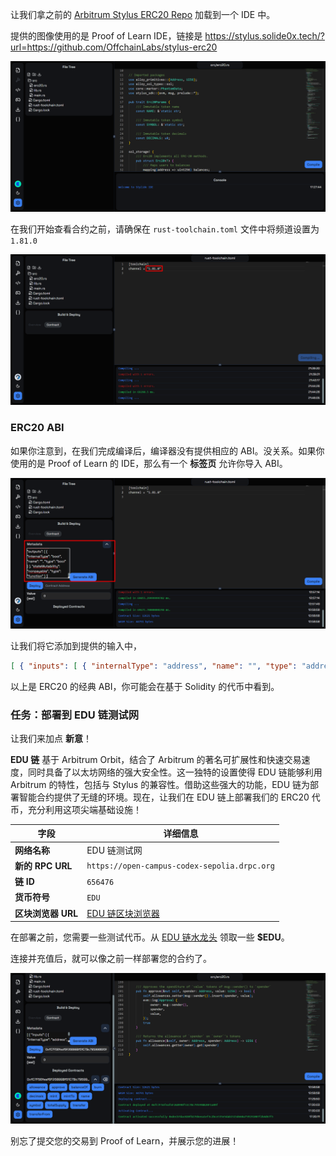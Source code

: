 让我们拿之前的 [Arbitrum Stylus ERC20 Repo](https://github.com/OffchainLabs/stylus-erc20) 加载到一个 IDE 中。

提供的图像使用的是 Proof of Learn IDE，链接是 https://stylus.solide0x.tech/?url=https://github.com/OffchainLabs/stylus-erc20

![](https://raw.githubusercontent.com/POLearn/stylish-course-to-stylus/refs/heads/master/content/assets/images/token_contract.png)

在我们开始查看合约之前，请确保在 `rust-toolchain.toml` 文件中将频道设置为 `1.81.0`

![](https://raw.githubusercontent.com/POLearn/stylish-course-to-stylus/refs/heads/master/content/assets/images/token_toolchain.png)

### ERC20 ABI

如果你注意到，在我们完成编译后，编译器没有提供相应的 ABI。没关系。如果你使用的是 Proof of Learn 的 IDE，那么有一个 **标签页** 允许你导入 ABI。

![](https://raw.githubusercontent.com/POLearn/stylish-course-to-stylus/refs/heads/master/content/assets/images/token_abi.png)

让我们将它添加到提供的输入中，

```json
[ { "inputs": [ { "internalType": "address", "name": "", "type": "address" }, { "internalType": "address", "name": "", "type": "address" }, { "internalType": "uint256", "name": "", "type": "uint256" }, { "internalType": "uint256", "name": "", "type": "uint256" } ], "name": "InsufficientAllowance", "type": "error" }, { "inputs": [ { "internalType": "address", "name": "", "type": "address" }, { "internalType": "uint256", "name": "", "type": "uint256" }, { "internalType": "uint256", "name": "", "type": "uint256" } ], "name": "InsufficientBalance", "type": "error" }, { "inputs": [ { "internalType": "address", "name": "owner", "type": "address" }, { "internalType": "address", "name": "spender", "type": "address" } ], "name": "allowance", "outputs": [ { "internalType": "uint256", "name": "", "type": "uint256" } ], "stateMutability": "view", "type": "function" }, { "inputs": [ { "internalType": "address", "name": "spender", "type": "address" }, { "internalType": "uint256", "name": "value", "type": "uint256" } ], "name": "approve", "outputs": [ { "internalType": "bool", "name": "", "type": "bool" } ], "stateMutability": "nonpayable", "type": "function" }, { "inputs": [ { "internalType": "address", "name": "owner", "type": "address" } ], "name": "balanceOf", "outputs": [ { "internalType": "uint256", "name": "", "type": "uint256" } ], "stateMutability": "view", "type": "function" }, { "inputs": [ { "internalType": "uint256", "name": "value", "type": "uint256" } ], "name": "burn", "outputs": [], "stateMutability": "nonpayable", "type": "function" }, { "inputs": [], "name": "decimals", "outputs": [ { "internalType": "uint8", "name": "", "type": "uint8" } ], "stateMutability": "pure", "type": "function" }, { "inputs": [ { "internalType": "uint256", "name": "value", "type": "uint256" } ], "name": "mint", "outputs": [], "stateMutability": "nonpayable", "type": "function" }, { "inputs": [ { "internalType": "address", "name": "to", "type": "address" }, { "internalType": "uint256", "name": "value", "type": "uint256" } ], "name": "mintTo", "outputs": [], "stateMutability": "nonpayable", "type": "function" }, { "inputs": [], "name": "name", "outputs": [ { "internalType": "string", "name": "", "type": "string" } ], "stateMutability": "pure", "type": "function" }, { "inputs": [], "name": "symbol", "outputs": [ { "internalType": "string", "name": "", "type": "string" } ], "stateMutability": "pure", "type": "function" }, { "inputs": [], "name": "totalSupply", "outputs": [ { "internalType": "uint256", "name": "", "type": "uint256" } ], "stateMutability": "view", "type": "function" }, { "inputs": [ { "internalType": "address", "name": "to", "type": "address" }, { "internalType": "uint256", "name": "value", "type": "uint256" } ], "name": "transfer", "outputs": [ { "internalType": "bool", "name": "", "type": "bool" } ], "stateMutability": "nonpayable", "type": "function" }, { "inputs": [ { "internalType": "address", "name": "from", "type": "address" }, { "internalType": "address", "name": "to", "type": "address" }, { "internalType": "uint256", "name": "value", "type": "uint256" } ], "name": "transferFrom", "outputs": [ { "internalType": "bool", "name": "", "type": "bool" } ], "stateMutability": "nonpayable", "type": "function" } ]
```

以上是 ERC20 的经典 ABI，你可能会在基于 Solidity 的代币中看到。

### 任务：部署到 EDU 链测试网

让我们来加点 **新意**！

**EDU 链** 基于 Arbitrum Orbit，结合了 Arbitrum 的著名可扩展性和快速交易速度，同时具备了以太坊网络的强大安全性。这一独特的设置使得 EDU 链能够利用 Arbitrum 的特性，包括与 Stylus 的兼容性。借助这些强大的功能，EDU 链为部署智能合约提供了无缝的环境。现在，让我们在 EDU 链上部署我们的 ERC20 代币，充分利用这项尖端基础设施！

| **字段**            | **详细信息**                                  |  
|----------------------|----------------------------------------------|  
| **网络名称**          | EDU 链测试网                                  |  
| **新的 RPC URL**      | `https://open-campus-codex-sepolia.drpc.org` |  
| **链 ID**            | `656476`                                     |  
| **货币符号**         | `EDU`                                        |  
| **区块浏览器 URL**    | [EDU 链区块浏览器](https://edu-chain-testnet.blockscout.com/) |  

在部署之前，您需要一些测试代币。从 [EDU 链水龙头](https://educhain-community-faucet.vercel.app/) 领取一些 **$EDU**。

连接并充值后，就可以像之前一样部署您的合约了。

![](https://raw.githubusercontent.com/POLearn/stylish-course-to-stylus/refs/heads/master/content/assets/images/token_deployed.png)

别忘了提交您的交易到 Proof of Learn，并展示您的进展！